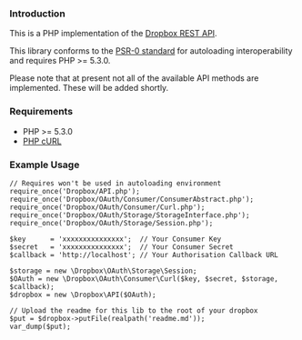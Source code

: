 ### Introduction

This is a PHP implementation of the [Dropbox REST API][].

This library conforms to the [PSR-0 standard][] for autoloading interoperability and requires PHP >= 5.3.0.

Please note that at present not all of the available API methods are implemented. These will be added shortly.

### Requirements

* PHP >= 5.3.0
* [PHP cURL][]

### Example Usage

	// Requires won't be used in autoloading environment
	require_once('Dropbox/API.php');
	require_once('Dropbox/OAuth/Consumer/ConsumerAbstract.php');
	require_once('Dropbox/OAuth/Consumer/Curl.php');
	require_once('Dropbox/OAuth/Storage/StorageInterface.php');
	require_once('Dropbox/OAuth/Storage/Session.php');

	$key      = 'xxxxxxxxxxxxxxx';  // Your Consumer Key
	$secret   = 'xxxxxxxxxxxxxxx';  // Your Consumer Secret
	$callback = 'http://localhost'; // Your Authorisation Callback URL

	$storage = new \Dropbox\OAuth\Storage\Session;
	$OAuth = new \Dropbox\OAuth\Consumer\Curl($key, $secret, $storage, $callback);
	$dropbox = new \Dropbox\API($OAuth);

	// Upload the readme for this lib to the root of your dropbox
	$put = $dropbox->putFile(realpath('readme.md'));
	var_dump($put);

[Dropbox REST API]: https://www.dropbox.com/developers/reference/api
[PSR-0 standard]: https://github.com/php-fig/fig-standards/blob/master/accepted/PSR-0.md
[PHP cURL]: http://www.php.net/manual/en/book.curl.php